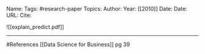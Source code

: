 Name: 
Tags: #research-paper 
Topics: 
Author: 
Year: [[2010]]
Date:
Date: 
URL: 
Cite: 

![[explain_predict.pdf]]

---
#References 
[[Data Science for Business]] pg 39